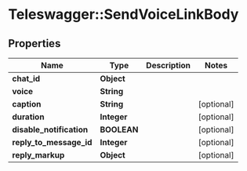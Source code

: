 # Teleswagger::SendVoiceLinkBody

## Properties
Name | Type | Description | Notes
------------ | ------------- | ------------- | -------------
**chat_id** | **Object** |  | 
**voice** | **String** |  | 
**caption** | **String** |  | [optional] 
**duration** | **Integer** |  | [optional] 
**disable_notification** | **BOOLEAN** |  | [optional] 
**reply_to_message_id** | **Integer** |  | [optional] 
**reply_markup** | **Object** |  | [optional] 


